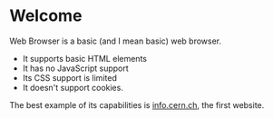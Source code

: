 # Welcome
Web Browser is a basic (and I mean basic) web browser.

* It supports basic HTML elements
* It has no JavaScript support
* Its CSS support is limited
* It doesn't support cookies.

The best example of its capabilities is [info.cern.ch](info.cern.ch), the first website.
